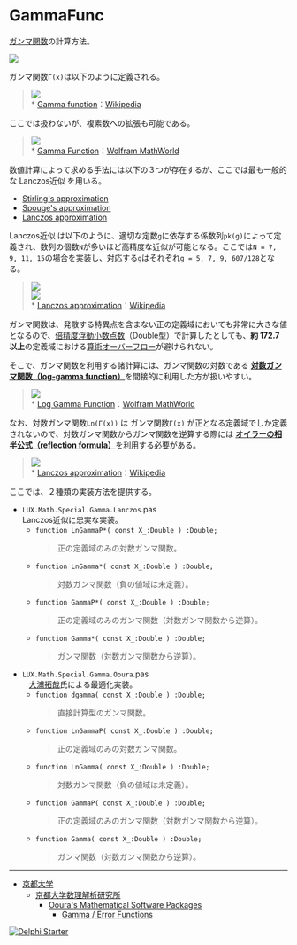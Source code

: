 # GammaFunc
[ガンマ関数](https://ja.wikipedia.org/wiki/ガンマ関数)の計算方法。

![](https://media.githubusercontent.com/media/LUXOPHIA/GammaFunc/master/--------/Gamma.png)

ガンマ関数`Γ(x)`は以下のように定義される。

> ![](https://wikimedia.org/api/rest_v1/media/math/render/svg/d40bd2656c5d261718de71dc3c623e3669bcc480)  
> \* [Gamma function](https://en.wikipedia.org/wiki/Gamma_function)：[Wikipedia](https://en.wikipedia.org)

ここでは扱わないが、複素数への拡張も可能である。

> ![](http://mathworld.wolfram.com/images/interactive/GammaReImAbs.gif)  
> \* [Gamma Function](http://mathworld.wolfram.com/GammaFunction.html)：[Wolfram MathWorld](http://mathworld.wolfram.com)

数値計算によって求める手法には以下の３つが存在するが、ここでは最も一般的な Lanczos近似 を用いる。

* [Stirling's approximation](https://ja.wikipedia.org/wiki/スターリングの近似)
* [Spouge's approximation](https://en.wikipedia.org/wiki/Spouge%27s_approximation)
* [Lanczos approximation](https://en.wikipedia.org/wiki/Lanczos_approximation)

Lanczos近似 は以下のように、適切な定数`g`に依存する係数列`pk(g)`によって定義され、数列の個数`N`が多いほど高精度な近似が可能となる。ここでは`N = 7, 9, 11, 15`の場合を実装し、対応する`g`はそれぞれ`g = 5, 7, 9, 607/128`となる。 

> ![](https://wikimedia.org/api/rest_v1/media/math/render/svg/d69a2c80753172cbeac791e9a2b087ff58ba7d84)  
> ![](https://wikimedia.org/api/rest_v1/media/math/render/svg/63215a71cb9d0058b928f302856859a89045acd2)  
> \* [Lanczos approximation](https://en.wikipedia.org/wiki/Lanczos_approximation)：[Wikipedia](https://en.wikipedia.org)

ガンマ関数は、発散する特異点を含まない正の定義域においても非常に大きな値となるので、[倍精度浮動小数点数](https://ja.wikipedia.org/wiki/倍精度浮動小数点数)（Double型）で計算したとしても、**約 172.7 以上**の定義域における[算術オーバーフロー](https://ja.wikipedia.org/wiki/算術オーバーフロー)が避けられない。


そこで、ガンマ関数を利用する諸計算には、ガンマ関数の対数である [**対数ガンマ関数（log-gamma function）**](https://en.wikipedia.org/wiki/Gamma_function#The_log-gamma_function)を間接的に利用した方が扱いやすい。

> ![](http://mathworld.wolfram.com/images/interactive/LogGammaReImAbs.gif)  
> \* [Log Gamma Function](http://mathworld.wolfram.com/LogGammaFunction.html)：[Wolfram MathWorld](http://mathworld.wolfram.com)

なお、対数ガンマ関数`Ln(Γ(x))` は ガンマ関数`Γ(x)` が正となる定義域でしか定義されないので、対数ガンマ関数からガンマ関数を逆算する際には [**オイラーの相半公式（reflection formula）**](https://ja.wikipedia.org/wiki/ガンマ関数#.E7.9B.B8.E5.8D.8A.E5.85.AC.E5.BC.8F)を利用する必要がある。

> ![](https://wikimedia.org/api/rest_v1/media/math/render/svg/6cc677d086fe3a8fe0c5eb3d5bca460565de56b5)  
> \* [Lanczos approximation](https://en.wikipedia.org/wiki/Lanczos_approximation)：[Wikipedia](https://en.wikipedia.org)

ここでは、２種類の実装方法を提供する。

* `LUX.Math.Special.Gamma.Lanczos`.pas  
    Lanczos近似に忠実な実装。
    * `function LnGammaP*( const X_:Double ) :Double;`  
        > 正の定義域のみの対数ガンマ関数。
    * `function LnGamma*( const X_:Double ) :Double;`
        > 対数ガンマ関数（負の値域は未定義）。
    * `function GammaP*( const X_:Double ) :Double;`
        > 正の定義域のみのガンマ関数（対数ガンマ関数から逆算）。
    * `function Gamma*( const X_:Double ) :Double;`
        > ガンマ関数（対数ガンマ関数から逆算）。
* `LUX.Math.Special.Gamma.Ooura`.pas  
    [大浦拓哉](http://www.kurims.kyoto-u.ac.jp/~ooura/profile-j.html)氏による最適化実装。
    * `function dgamma( const X_:Double ) :Double;`  
        > 直接計算型のガンマ関数。
    * `function LnGammaP( const X_:Double ) :Double;`  
        > 正の定義域のみの対数ガンマ関数。
    * `function LnGamma( const X_:Double ) :Double;`  
        > 対数ガンマ関数（負の値域は未定義）。
    * `function GammaP( const X_:Double ) :Double;`
        > 正の定義域のみのガンマ関数（対数ガンマ関数から逆算）。
    * `function Gamma( const X_:Double ) :Double;`
        > ガンマ関数（対数ガンマ関数から逆算）。

----

* [京都大学](http://www.kyoto-u.ac.jp/ja)
    * [京都大学数理解析研究所](http://www.kurims.kyoto-u.ac.jp/ja/index.html)
        * [Ooura's Mathematical Software Packages](http://www.kurims.kyoto-u.ac.jp/~ooura/index-j.html)
            * [Gamma / Error Functions](http://www.kurims.kyoto-u.ac.jp/~ooura/gamerf-j.html)

[![Delphi Starter](http://img.en25.com/EloquaImages/clients/Embarcadero/%7B063f1eec-64a6-4c19-840f-9b59d407c914%7D_dx-starter-bn159.png)](https://www.embarcadero.com/jp/products/delphi/starter)
